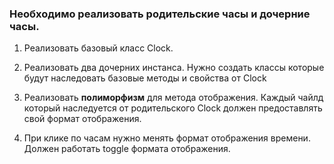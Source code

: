 ### Необходимо реализовать родительские часы и дочерние часы.

1. Реализовать базовый класс Clock.


2. Реализовать два дочерних инстанса. Нужно создать классы которые будут наследовать базовые методы и свойства от Clock


3. Реализовать **полиморфизм** для метода отображения. Каждый чайлд который наследуется от родительского Clock должен предоставлять свой формат отображения.


4. При клике по часам нужно менять формат отображения времени. Должен работать toggle формата отображения.
